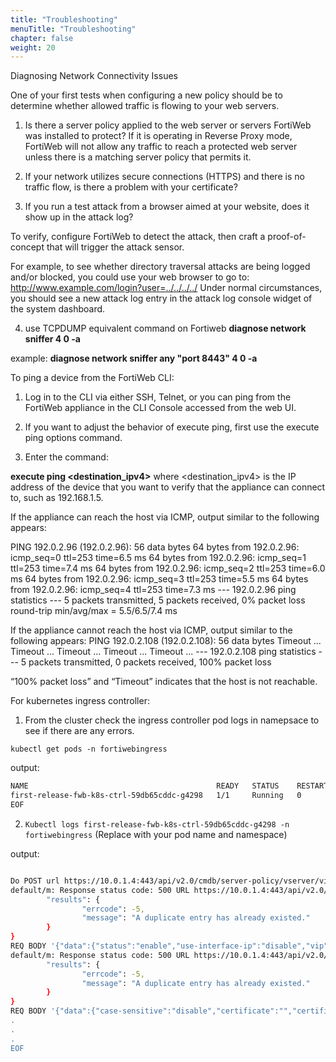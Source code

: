 ```yaml
---
title: "Troubleshooting"
menuTitle: "Troubleshooting"
chapter: false
weight: 20
---
```


Diagnosing Network Connectivity Issues

One of your first tests when configuring a new policy should be to determine whether allowed traffic is flowing to
your web servers.

1. Is there a server policy applied to the web server or servers FortiWeb was installed to protect? If it is
operating in Reverse Proxy mode, FortiWeb will not allow any traffic to reach a protected web server unless
there is a matching server policy that permits it.
2. If your network utilizes secure connections (HTTPS) and there is no traffic flow, is there a problem with your
certificate?

3. If you run a test attack from a browser aimed at your website, does it show up in the attack log?

To verify, configure FortiWeb to detect the attack, then craft a proof-of-concept that will trigger the attack sensor.

For example, to see whether directory traversal attacks are being logged and/or blocked, you could use your
web browser to go to:
http://www.example.com/login?user=../../../../
Under normal circumstances, you should see a new attack log entry in the attack log console widget of the
system dashboard.


4. use TCPDUMP equivalent command on Fortiweb **diagnose network sniffer <interface> <filter> 4 0 -a**

example: **diagnose network sniffer any "port 8443" 4 0  -a**

To ping a device from the FortiWeb CLI:

1. Log in to the CLI via either SSH, Telnet, or you can ping from the FortiWeb appliance in the CLI Console
accessed from the web UI.

2. If you want to adjust the behavior of execute ping, first use the execute ping options command.

3. Enter the command:

**execute ping <destination_ipv4>**
where <destination_ipv4> is the IP address of the device that you want to verify that the appliance can
connect to, such as 192.168.1.5. 

If the appliance can reach the host via ICMP, output similar to the following appears:

PING 192.0.2.96 (192.0.2.96): 56 data bytes
64 bytes from 192.0.2.96: icmp_seq=0 ttl=253 time=6.5 ms
64 bytes from 192.0.2.96: icmp_seq=1 ttl=253 time=7.4 ms
64 bytes from 192.0.2.96: icmp_seq=2 ttl=253 time=6.0 ms
64 bytes from 192.0.2.96: icmp_seq=3 ttl=253 time=5.5 ms
64 bytes from 192.0.2.96: icmp_seq=4 ttl=253 time=7.3 ms
--- 192.0.2.96 ping statistics ---
5 packets transmitted, 5 packets received, 0% packet loss
round-trip min/avg/max = 5.5/6.5/7.4 ms


If the appliance cannot reach the host via ICMP, output similar to the following appears:
PING 192.0.2.108 (192.0.2.108): 56 data bytes
Timeout ...
Timeout ...
Timeout ...
Timeout ...
Timeout ...
--- 192.0.2.108 ping statistics ---
5 packets transmitted, 0 packets received, 100% packet loss

“100% packet loss” and “Timeout” indicates that the host is not reachable.

For kubernetes ingress controller:

1. From the cluster check the ingress controller pod logs in namepsace to see if there are any errors.

```kubectl get pods -n fortiwebingress```

output:

```bash
NAME                                          READY   STATUS    RESTARTS   AGE
first-release-fwb-k8s-ctrl-59db65cddc-g4298   1/1     Running   0          2d15h
EOF
```

2. ```Kubectl logs first-release-fwb-k8s-ctrl-59db65cddc-g4298 -n fortiwebingress``` (Replace with your pod name and namespace)

output:

```bash

Do POST url https://10.0.1.4:443/api/v2.0/cmdb/server-policy/vserver/vip-list?mkey=default_m
default/m: Response status code: 500 URL https://10.0.1.4:443/api/v2.0/cmdb/server-policy/vserver/vip-list?mkey=default_m Resp {
        "results": {
                "errcode": -5,
                "message": "A duplicate entry has already existed."
        }
}
REQ BODY '{"data":{"status":"enable","use-interface-ip":"disable","vip":"default_m"}}'Do POST url https://10.0.1.4:443/api/v2.0/cmdb/server-policy/policy
default/m: Response status code: 500 URL https://10.0.1.4:443/api/v2.0/cmdb/server-policy/policy Resp {
        "results": {
                "errcode": -5,
                "message": "A duplicate entry has already existed."
        }
}
REQ BODY '{"data":{"case-sensitive":"disable","certificate":"","certificate-type":"disable","client-certificate-forwarding":"disable","client-certificate-forwarding-cert-header":"X-Client-Cert","
.
.
.
EOF
```